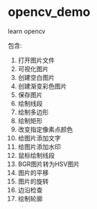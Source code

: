 # opencv_demo

learn opencv

包含:
1. 打开图片文件
2. 可视化图片
3. 创建空白图片
4. 创建渐变彩色图片
5. 保存图片
6. 绘制线段
7. 绘制多边形
8. 绘制矩形
9. 改变指定像素点颜色
10. 给图片添加文字
11. 给图片添加水印
12. 鼠标绘制线段
13. BGR图片转为HSV图片
14. 图片的平移
15. 图片的旋转
16. 边沿检查
17. 绘制轮廓






